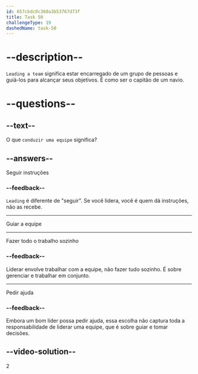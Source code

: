 ```yaml
---
id: 657cbdc0c360a3b53767d73f
title: Task 50
challengeType: 19
dashedName: task-50
---
```


# --description--

`Leading a team` significa estar encarregado de um grupo de pessoas e guiá-los para alcançar seus objetivos. É como ser o capitão de um navio.

# --questions--

## --text--

O que `conduzir uma equipe` significa?

## --answers--

Seguir instruções

### --feedback--

`Leading` é diferente de "seguir". Se você lidera, você é quem dá instruções, não as recebe.

---

Guiar a equipe

---

Fazer todo o trabalho sozinho

### --feedback--

Liderar envolve trabalhar com a equipe, não fazer tudo sozinho. É sobre gerenciar e trabalhar em conjunto.

---

Pedir ajuda

### --feedback--

Embora um bom líder possa pedir ajuda, essa escolha não captura toda a responsabilidade de liderar uma equipe, que é sobre guiar e tomar decisões.

## --video-solution--

2
